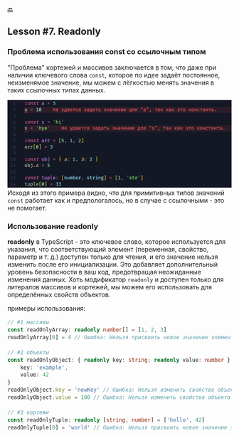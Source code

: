 [🔙](/README.md)

## Lesson #7. Readonly

### Проблема использования const со ссылочным типом

"Проблема" кортежей и массивов заключается в том, что даже при наличии ключевого слова `const`, которое по идее задаёт постоянное, неизменямое значение, мы можем с лёгкостью менять значения в таких ссылочных типах данных.

![Alt text](images/image.png)
Исходя из этого примера видно, что для примитивных типов значений `const` работает как и предпологалось, но в случае с ссылочными - это не помогает.

### Использование readonly

**readonly** в TypeScript - это ключевое слово, которое используется для указания, что соответствующий элемент (переменная, свойство, параметр и т. д.) доступен только для чтения, и его значение нельзя изменить после его инициализации. Это добавляет дополнительный уровень безопасности в ваш код, предотвращая неожиданные изменения данных.
Хоть модификатор `readonly` и доступен только для литералов массивов и кортежей, мы можем его использовать для определённых свойств объектов.

примеры использования:

```typescript
// #1 массивы
const readOnlyArray: readonly number[] = [1, 2, 3]
readOnlyArray[0] = 4 // Ошибка: Нельзя присвоить новое значение элементу массива

// #2 объекты
const readOnlyObject: { readonly key: string; readonly value: number } = {
	key: 'example',
	value: 42
}
readOnlyObject.key = 'newKey' // Ошибка: Нельзя изменить свойство объекта
readOnlyObject.value = 100 // Ошибка: Нельзя изменить свойство объекта

// #3 кортежи
const readOnlyTuple: readonly [string, number] = ['hello', 42]
readOnlyTuple[0] = 'world' // Ошибка: Нельзя присвоить новое значение элементу кортежа
```
